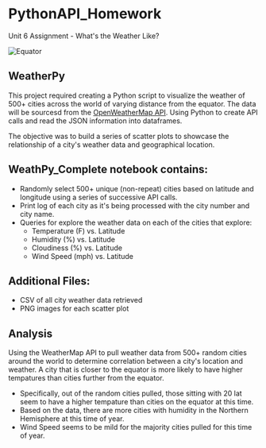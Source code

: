# PythonAPI_Homework
Unit 6 Assignment - What's the Weather Like? 

![Equator](world.gif)

## WeatherPy

This project required creating a Python script to visualize the weather of 500+ cities across the world of varying distance from the equator. The data will be sourcesd from the [OpenWeatherMap API](https://openweathermap.org/api). Using Python to create API calls and read the JSON information into dataframes. 

The objective was to build a series of scatter plots to showcase the relationship of a city's weather data and geographical location.

## WeathPy_Complete notebook contains:

* Randomly select 500+ unique (non-repeat) cities based on latitude and longitude using a series of successive API calls.
* Print log of each city as it's being processed with the city number and city name.
* Queries for explore the weather data on each of the cities that explore:
    * Temperature (F) vs. Latitude
    * Humidity (%) vs. Latitude
    * Cloudiness (%) vs. Latitude
    * Wind Speed (mph) vs. Latitude


## Additional Files:
* CSV of all city weather data retrieved  
* PNG images for each scatter plot



## Analysis
Using the WeatherMap API to pull weather data from 500+ random cities around the world to determine correlation between a city's location and weather. A city that is closer to the equator is more likely to have higher tempatures than cities further from the equator. 
* Specifically, out of the random cities pulled, those sitting with 20 lat seem to have a higher tempature than cities on the equator at this time.
* Based on the data, there are more cities with humidity in the Northern Hemisphere at this time of year.
* Wind Speed seems to be mild for the majority cities pulled for this time of year.

